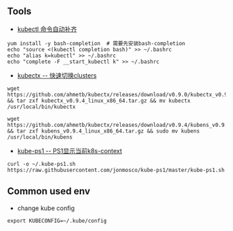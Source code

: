 

## Tools

- [kubectl 命令自动补齐](https://kubernetes.io/docs/reference/kubectl/cheatsheet/#kubectl-autocomplete)

```
yum install -y bash-completion  # 需要先安装bash-completion
echo "source <(kubectl completion bash)" >> ~/.bashrc
echo "alias k=kubectl" >> ~/.bashrc
echo "complete -F __start_kubectl k" >> ~/.bashrc
```


- [kubectx -- 快速切换clusters](https://github.com/ahmetb/kubectx)
```
wget  https://github.com/ahmetb/kubectx/releases/download/v0.9.0/kubectx_v0.9.4_linux_x86_64.tar.gz && tar zxf kubectx_v0.9.4_linux_x86_64.tar.gz && mv kubectx /usr/local/bin/kubectx

wget https://github.com/ahmetb/kubectx/releases/download/v0.9.4/kubens_v0.9.4_linux_x86_64.tar.gz && tar zxf kubens_v0.9.4_linux_x86_64.tar.gz && sudo mv kubens /usr/local/bin/kubens
```

- [kube-ps1 -- PS1显示当前k8s-context](https://github.com/jonmosco/kube-ps1)
```
curl -o ~/.kube-ps1.sh https://raw.githubusercontent.com/jonmosco/kube-ps1/master/kube-ps1.sh
```

## Common used env
- change kube config
```
export KUBECONFIG=~/.kube/config
```

